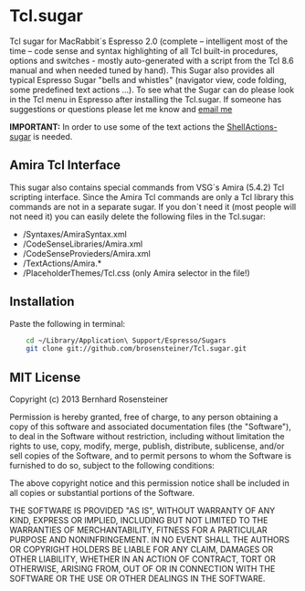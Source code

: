 # Tcl.sugar

Tcl sugar for MacRabbit´s Espresso 2.0 (complete – intelligent most of the time – code sense and syntax highlighting of all Tcl built-in procedures, options and switches - mostly auto-generated with a script from the Tcl 8.6 manual and when needed tuned by hand). This Sugar also provides all typical Espresso Sugar "bells and whistles" (navigator view, code folding, some predefined text actions ...). To see what the Sugar can do please look in the Tcl menu in Espresso after installing the Tcl.sugar. If someone has suggestions or questions please let me know and [email me](mailto:brosensteiner@gmail.com)

**IMPORTANT:** In order to use some of the text actions the [ShellActions-sugar](https://github.com/onecrayon/ShellActions-sugar) is needed.

## Amira Tcl Interface

This sugar also contains special commands from VSG´s Amira (5.4.2) Tcl scripting interface. Since the Amira Tcl commands are only a Tcl library this commands are not in a separate sugar. If you don´t need it (most people will not need it) you can easily delete the following files in the Tcl.sugar:

- /Syntaxes/AmiraSyntax.xml
- /CodeSenseLibraries/Amira.xml
- /CodeSenseProvieders/Amira.xml
- /TextActions/Amira.*
- /PlaceholderThemes/Tcl.css (only Amira selector in the file!)

## Installation

Paste the following in terminal:

```bash
    cd ~/Library/Application\ Support/Espresso/Sugars
    git clone git://github.com/brosensteiner/Tcl.sugar.git
```

## MIT License

Copyright (c) 2013 Bernhard Rosensteiner

Permission is hereby granted, free of charge, to any person obtaining a copy of this software and associated documentation files (the "Software"), to deal in the Software without restriction, including without limitation the rights to use, copy, modify, merge, publish, distribute, sublicense, and/or sell copies of the Software, and to permit persons to whom the Software is furnished to do so, subject to the following conditions:

The above copyright notice and this permission notice shall be included in all copies or substantial portions of the Software.

THE SOFTWARE IS PROVIDED "AS IS", WITHOUT WARRANTY OF ANY KIND, EXPRESS OR IMPLIED, INCLUDING BUT NOT LIMITED TO THE WARRANTIES OF MERCHANTABILITY, FITNESS FOR A PARTICULAR PURPOSE AND NONINFRINGEMENT. IN NO EVENT SHALL THE AUTHORS OR COPYRIGHT HOLDERS BE LIABLE FOR ANY CLAIM, DAMAGES OR OTHER LIABILITY, WHETHER IN AN ACTION OF CONTRACT, TORT OR OTHERWISE, ARISING FROM, OUT OF OR IN CONNECTION WITH THE SOFTWARE OR THE USE OR OTHER DEALINGS IN THE SOFTWARE.


